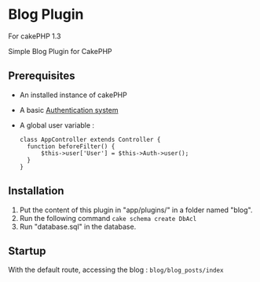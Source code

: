 # Blog Plugin

For cakePHP 1.3

Simple Blog Plugin for CakePHP

## Prerequisites

* An installed instance of cakePHP
* A basic [Authentication system](http://book.cakephp.org/1.3/en/The-Manual/Core-Components/Authentication.html)
* A global user variable :

    ```
    class AppController extends Controller {
      function beforeFilter() {
          $this->user['User'] = $this->Auth->user();
      }
    }
    ```

## Installation

1. Put the content of this plugin in "app/plugins/" in a folder named "blog".
2. Run the following command `cake schema create DbAcl`
3. Run "database.sql" in the database.

## Startup

With the default route, accessing the blog : `blog/blog_posts/index`
